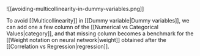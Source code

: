 ![[avoiding-multicollinearity-in-dummy-variables.png]]

To avoid [[Multicollinearity]] in [[Dummy variable|Dummy variables]], we can add one a few column of the [[Numerical vs Categorical Values|category]], and that missing column becomes a benchmark for the [[Weight notation on neural network|weight]] obtained after the [[Correlation vs Regression|regression]].
